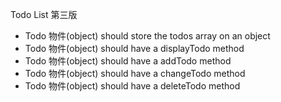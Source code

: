 Todo List 第三版
- Todo 物件(object) should store the todos array on an object
- Todo 物件(object) should have a displayTodo method
- Todo 物件(object) should have a addTodo method
- Todo 物件(object) should have a changeTodo method
- Todo 物件(object) should have a deleteTodo method
